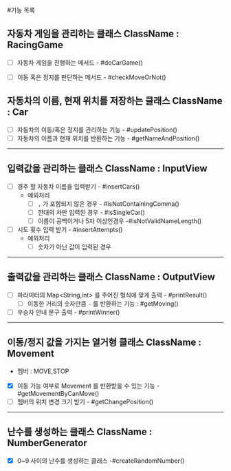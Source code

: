 #기능 목록

## 자동차 게임을 관리하는 클래스 ClassName : RacingGame
- [ ] 자동차 게임을 진행하는 메서드 - #doCarGame()
- [ ] 이동 혹은 정지를 판단하는 메서드 - #checkMoveOrNot()


## 자동차의 이름, 현재 위치를 저장하는 클래스 ClassName : Car
- [ ] 자동차의 이동/혹은 정지를 관리하는 기능 - #updatePosition()
- [ ] 자동차의 이름과 현재 위치를 반환하는 기능 - #getNameAndPosition()
---
## 입력값을 관리하는 클래스 ClassName : InputView
- [ ] 경주 할 자동차 이름을 입력받기 - #insertCars()
  - 예외처리
    - [ ] `,` 가 포함되지 않은 경우 - #isNotContainingComma()
    - [ ] 한대의 차만 입력된 경우 - #isSingleCar()
    - [ ] 이름이 공백이거나 5자 이상인경우 -#isNotValidNameLength()
- [ ] 시도 횟수 입력 받기 - #insertAttempts()
  - 예외처리
    - [ ] 숫자가 아닌 값이 입력된 경우
---
## 출력값을 관리하는 클래스 ClassName : OutputView
- [ ] 파라미터의 Map<String,int> 를 주어진 형식에 맞게 출력 - #printResult()
  - [ ] 이동한 거리의 숫자만큼 `-` 를 반환하는 기능 : #getMoving()
- [ ] 우승자 안내 문구 출력 - #printWinner()
---
## 이동/정지 값을 가지는 열거형 클래스 ClassName : Movement
- 멤버 : MOVE,STOP
- [x] 이동 가능 여부로 Movement 를 반환받을 수 있는 기능 - #getMovementByCanMove()
- [ ] 멤버의 위치 변경 크기 받기 - #getChangePosition()
---
## 난수를 생성하는 클래스 ClassName : NumberGenerator
- [x] 0~9 사이의 난수를 생성하는 클래스 -#createRandomNumber()
